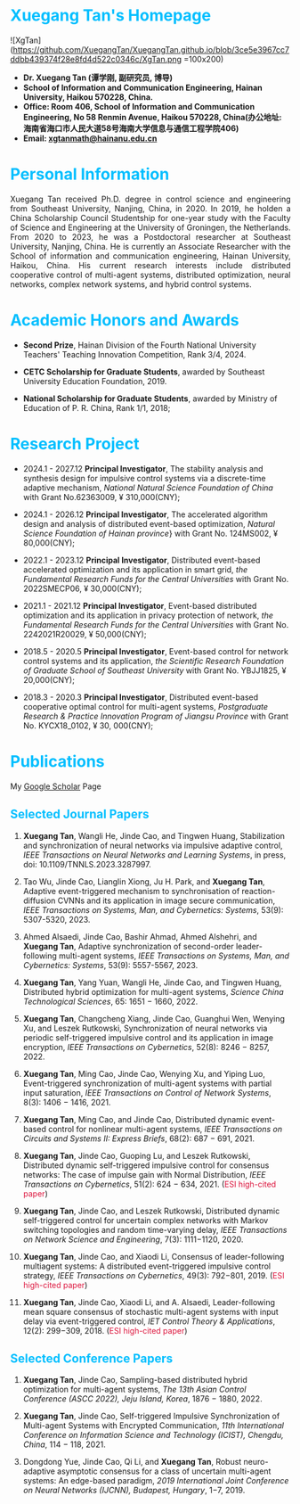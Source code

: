 # <font color=DeepSkyBlue>Xuegang Tan's  Homepage</font>
 ![XgTan](https://github.com/XuegangTan/XuegangTan.github.io/blob/3ce5e3967cc7ddbb439374f28e8fd4d522c0346c/XgTan.png =100x200)
 -  **Dr. Xuegang Tan (谭学刚, 副研究员, 博导)** 
 -  **School of Information and Communication Engineering, Hainan University, Haikou 570228, China.**
 -  **Office: Room 406, School of Information and Communication Engineering, No 58 Renmin Avenue, Haikou 570228, China(办公地址: 海南省海口市人民大道58号海南大学信息与通信工程学院406)**
 -  **Email: xgtanmath@hainanu.edu.cn**

# <font color=DeepSkyBlue> Personal Information</font>
  <p style="text-align: justify;">  Xuegang Tan received Ph.D. degree in control science and engineering from Southeast University, Nanjing, China, in 2020. In 2019, he holden a China Scholarship Council Studentship for one-year study with the Faculty of Science and Engineering at the University of Groningen, the Netherlands. From  2020 to 2023, he was a Postdoctoral researcher at Southeast University, Nanjing, China. He is currently an Associate Researcher with the School of information and communication engineering, Hainan University, Haikou, China. His current research interests include distributed cooperative control of multi-agent systems, distributed optimization, neural networks, complex network systems, and hybrid control systems. </p>

# <font color=DeepSkyBlue> Academic Honors and Awards</font>
 - **Second Prize**, Hainan Division of the Fourth National University Teachers' Teaching Innovation Competition, Rank 3/4, 2024.

 - **CETC Scholarship for Graduate Students**, awarded by Southeast University Education Foundation, 2019.
   
 - **National Scholarship for Graduate Students**, awarded by Ministry of Education of P. R. China,  Rank 1/1, 2018;

# <font color=DeepSkyBlue> Research Project</font>
 - 2024.1 - 2027.12   **Principal Investigator**, The stability analysis and synthesis design for impulsive control systems via a discrete-time adaptive mechanism, *National Natural Science Foundation of China* with Grant No.62363009, ¥ 310,000(CNY); </p>
   
 - 2024.1 - 2026.12 **Principal Investigator**, The accelerated algorithm design and analysis of distributed event-based optimization, *Natural Science Foundation of Hainan province*} with Grant No. 124MS002, ¥ 80,000(CNY);

 - 2022.1 - 2023.12 **Principal Investigator**, Distributed event-based accelerated optimization and its application in smart grid, *the Fundamental Research Funds for the Central Universities* with Grant No. 2022SMECP06, ¥ 30,000(CNY);
 
 - 2021.1 - 2021.12 **Principal Investigator**, Event-based distributed optimization and its application in privacy protection of network, *the Fundamental Research Funds for the Central Universities* with Grant No. 2242021R20029, ¥ 50,000(CNY);

 - 2018.5 - 2020.5 **Principal Investigator**, Event-based control for network control systems and its application, *the Scientific Research Foundation of Graduate School of Southeast University* with Grant No. YBJJ1825, ¥ 20,000(CNY);
  
 - 2018.3 - 2020.3 **Principal Investigator**, Distributed event-based cooperative optimal control for multi-agent systems, *Postgraduate Research & Practice Innovation Program of Jiangsu Province* with Grant No. KYCX18_0102, ¥ 30, 000(CNY);

# <font color=DeepSkyBlue> Publications</font>
 My [Google Scholar](https://scholar.google.com/citations?user=FtwIJooAAAAJ&hl=zh-CN&oi=ao) Page
## <font color=DeepSkyBlue> Selected Journal Papers</font>
 1. **Xuegang Tan**, Wangli He, Jinde Cao, and Tingwen Huang, Stabilization and synchronization of neural networks via impulsive adaptive control, *IEEE Transactions on Neural Networks and Learning Systems*, in press, doi: 10.1109/TNNLS.2023.3287997.

 2. Tao Wu, Jinde Cao, Lianglin Xiong, Ju H. Park, and **Xuegang Tan**, Adaptive event-triggered mechanism to synchronisation of reaction-diffusion CVNNs and its application in image secure communication, *IEEE Transactions on Systems, Man, and Cybernetics: Systems*, 53(9): 5307-5320, 2023.

 3. Ahmed Alsaedi, Jinde Cao, Bashir Ahmad, Ahmed Alshehri, and **Xuegang Tan**, Adaptive synchronization of second-order leader-following multi-agent systems, *IEEE Transactions on Systems, Man, and Cybernetics: Systems*, 53(9): 5557-5567, 2023.

 4. **Xuegang Tan**, Yang Yuan, Wangli He, Jinde Cao, and Tingwen Huang, Distributed hybrid optimization for multi-agent systems, *Science China Technological Sciences*, 65: 1651 − 1660, 2022.

 5. **Xuegang Tan**, Changcheng Xiang, Jinde Cao, Guanghui Wen, Wenying Xu, and Leszek Rutkowski, Synchronization of neural networks via periodic self-triggered impulsive control and its application in image encryption, *IEEE Transactions on Cybernetics*, 52(8): 8246 − 8257, 2022.

 6. **Xuegang Tan**, Ming Cao, Jinde Cao, Wenying Xu, and Yiping Luo, Event-triggered synchronization of multi-agent systems with partial input saturation, *IEEE Transactions on Control of Network Systems*, 8(3): 1406 − 1416, 2021.
 
 7. **Xuegang Tan**, Ming Cao, and Jinde Cao, Distributed dynamic event-based control for nonlinear multi-agent systems, *IEEE Transactions on Circuits and Systems II: Express Briefs*, 68(2): 687 − 691, 2021.
 
 8. **Xuegang Tan**, Jinde Cao, Guoping Lu, and Leszek Rutkowski, Distributed dynamic self-triggered impulsive control for consensus networks: The case of impulse gain with Normal Distribution, *IEEE Transactions on Cybernetics*, 51(2): 624 − 634, 2021. (<font color=Crimson>ESI high-cited paper</font>)

 9. **Xuegang Tan**, Jinde Cao, and Leszek Rutkowski, Distributed dynamic self-triggered control for uncertain complex networks with Markov switching topologies and random time-varying delay, *IEEE Transactions on Network Science and Engineering*, 7(3): 1111−1120, 2020.

 10. **Xuegang Tan**, Jinde Cao, and Xiaodi Li, Consensus of leader-following multiagent systems: A distributed event-triggered impulsive control strategy, *IEEE Transactions on Cybernetics*, 49(3): 792−801, 2019. (<font color=Crimson>ESI high-cited paper</font>)

 11. **Xuegang Tan**, Jinde Cao, Xiaodi Li, and A. Alsaedi, Leader-following mean square consensus of stochastic multi-agent systems with input delay via event-triggered control, *IET Control Theory & Applications*, 12(2): 299−309, 2018. (<font color=Crimson>ESI high-cited paper</font>)

## <font color=DeepSkyBlue> Selected Conference Papers</font>
 1. **Xuegang Tan**, Jinde Cao, Sampling-based distributed hybrid optimization for multi-agent systems, *The 13th Asian Control Conference (ASCC 2022), Jeju Island, Korea*, 1876 − 1880, 2022.

 2. **Xuegang Tan**, Jinde Cao, Self-triggered Impulsive Synchronization of Multi-agent Systems with Encrypted Communication, *11th International Conference on Information Science and Technology (ICIST), Chengdu, China*, 114 − 118, 2021.

 3. Dongdong Yue, Jinde Cao, Qi Li, and **Xuegang Tan**, Robust neuro-adaptive asymptotic consensus for a class of uncertain multi-agent systems: An edge-based paradigm, *2019 International Joint Conference on Neural Networks (IJCNN), Budapest, Hungary*, 1−7, 2019.


